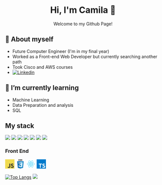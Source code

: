 <h1 align="center"> Hi, I'm Camila 👋 <br/> </h2> 
<p align="center"> Welcome to my Github Page! </p>

## 🔭 About myself
 - Future Computer Engineer (I'm in my final year)
 - Worked as a Front-end Web Developer but currently searching another path 
 - Took Cisco and AWS courses
 - [![Linkedin](https://img.shields.io/badge/-LinkedIn-blue?style=flat&logo=Linkedin&logoColor=white)](https://www.linkedin.com/in/camila-careggio-36500214a/)

## 🌱 I’m currently learning 
 - Machine Learning
 - Data Preparation and analysis
 - SQL

## My stack

  <code><img width="60" src="https://www.vectorlogo.zone/logos/python/python-ar21.svg"></code>
  <code><img width="30" src="https://github.com/abrahamcalf/programming-languages-logos/blob/e1be48ad2dffe3e6e0e24fdefa9e740167fb2315/src/cpp/cpp.png"></code>
  <code><img width="60" src="https://www.vectorlogo.zone/logos/java/java-ar21.svg"></code>
  <code><img width="60" src="https://www.vectorlogo.zone/logos/git-scm/git-scm-ar21.svg"></code>
  <code><img width="60" src="https://www.vectorlogo.zone/logos/github/github-ar21.svg"></code>
  <code><img width="60" src="https://www.vectorlogo.zone/logos/linux/linux-ar21.svg"></code>
  <code><img width="30" src="https://github.com/abrahamcalf/programming-languages-logos/blob/master/src/c/c.svg"></code>

### Front End
  <code><img height="30" src="https://raw.githubusercontent.com/github/explore/80688e429a7d4ef2fca1e82350fe8e3517d3494d/topics/javascript/javascript.png"></code>
  <code><img height="30" src="https://raw.githubusercontent.com/github/explore/80688e429a7d4ef2fca1e82350fe8e3517d3494d/topics/css/css.png"></code>
  <code><img height="30" src="https://raw.githubusercontent.com/github/explore/80688e429a7d4ef2fca1e82350fe8e3517d3494d/topics/react/react.png"></code>
  <code><img height="30" src="https://raw.githubusercontent.com/github/explore/80688e429a7d4ef2fca1e82350fe8e3517d3494d/topics/typescript/typescript.png"></code>

[![Top Langs](https://github-readme-stats.vercel.app/api/top-langs/?username=camilacareggio&layout=compact)](https://github.com/anuraghazra/github-readme-stats)
<img width=30% src="https://wompampsupport.azureedge.net/fetchimage?siteId=7575&v=2&jpgQuality=100&width=700&url=https%3A%2F%2Fi.kym-cdn.com%2Fentries%2Ficons%2Ffacebook%2F000%2F021%2F807%2Fig9OoyenpxqdCQyABmOQBZDI0duHk2QZZmWg2Hxd4ro.jpg">
